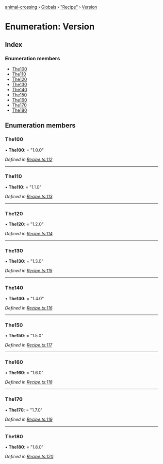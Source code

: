 [animal-crossing](../README.md) › [Globals](../globals.md) › ["Recipe"](../modules/_recipe_.md) › [Version](_recipe_.version.md)

# Enumeration: Version

## Index

### Enumeration members

* [The100](_recipe_.version.md#the100)
* [The110](_recipe_.version.md#the110)
* [The120](_recipe_.version.md#the120)
* [The130](_recipe_.version.md#the130)
* [The140](_recipe_.version.md#the140)
* [The150](_recipe_.version.md#the150)
* [The160](_recipe_.version.md#the160)
* [The170](_recipe_.version.md#the170)
* [The180](_recipe_.version.md#the180)

## Enumeration members

###  The100

• **The100**: = "1.0.0"

*Defined in [Recipe.ts:112](https://github.com/Norviah/animal-crossing/blob/cd5681f/module/types/Recipe.ts#L112)*

___

###  The110

• **The110**: = "1.1.0"

*Defined in [Recipe.ts:113](https://github.com/Norviah/animal-crossing/blob/cd5681f/module/types/Recipe.ts#L113)*

___

###  The120

• **The120**: = "1.2.0"

*Defined in [Recipe.ts:114](https://github.com/Norviah/animal-crossing/blob/cd5681f/module/types/Recipe.ts#L114)*

___

###  The130

• **The130**: = "1.3.0"

*Defined in [Recipe.ts:115](https://github.com/Norviah/animal-crossing/blob/cd5681f/module/types/Recipe.ts#L115)*

___

###  The140

• **The140**: = "1.4.0"

*Defined in [Recipe.ts:116](https://github.com/Norviah/animal-crossing/blob/cd5681f/module/types/Recipe.ts#L116)*

___

###  The150

• **The150**: = "1.5.0"

*Defined in [Recipe.ts:117](https://github.com/Norviah/animal-crossing/blob/cd5681f/module/types/Recipe.ts#L117)*

___

###  The160

• **The160**: = "1.6.0"

*Defined in [Recipe.ts:118](https://github.com/Norviah/animal-crossing/blob/cd5681f/module/types/Recipe.ts#L118)*

___

###  The170

• **The170**: = "1.7.0"

*Defined in [Recipe.ts:119](https://github.com/Norviah/animal-crossing/blob/cd5681f/module/types/Recipe.ts#L119)*

___

###  The180

• **The180**: = "1.8.0"

*Defined in [Recipe.ts:120](https://github.com/Norviah/animal-crossing/blob/cd5681f/module/types/Recipe.ts#L120)*
